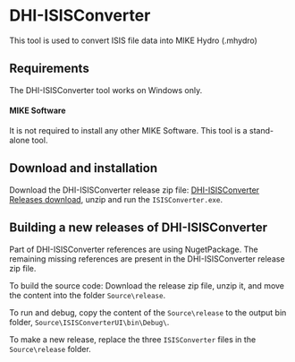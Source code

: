 # DHI-ISISConverter

This tool is used to convert ISIS file data into MIKE Hydro (.mhydro)

## Requirements

The DHI-ISISConverter tool works on Windows only.

#### MIKE Software

It is not required to install any other MIKE Software. This tool is a stand-alone tool. 

## Download and installation

Download the DHI-ISISConverter release zip file: [DHI-ISISConverter Releases download](https://github.com/DHI/DHI-ISISConverter/releases), unzip and run the `ISISConverter.exe`.

## Building a new releases of DHI-ISISConverter

Part of DHI-ISISConverter references are using NugetPackage. The remaining missing references are present in the DHI-ISISConverter release zip file. 

To build the source code: Download the release zip file, unzip it, and move the content into the folder `Source\release`.

To run and debug, copy the content of the `Source\release` to the output bin folder,  `Source\ISISConverterUI\bin\Debug\`.

To make a new release, replace the three `ISISConverter` files in the `Source\release` folder.